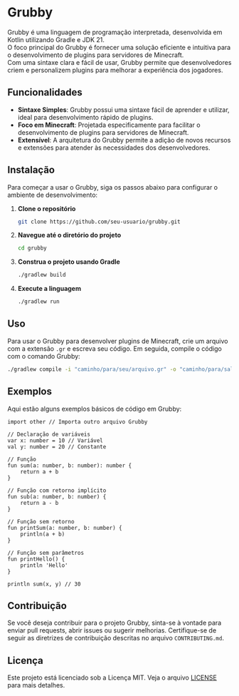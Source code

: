 # Grubby

Grubby é uma linguagem de programação interpretada, desenvolvida em Kotlin utilizando Gradle e JDK 21.  
O foco principal do Grubby é fornecer uma solução eficiente e intuitiva para o desenvolvimento de plugins para servidores de Minecraft.  
Com uma sintaxe clara e fácil de usar, Grubby permite que desenvolvedores criem e personalizem plugins para melhorar a experiência dos jogadores.

## Funcionalidades

- **Sintaxe Simples**: Grubby possui uma sintaxe fácil de aprender e utilizar, ideal para desenvolvimento rápido de plugins.
- **Foco em Minecraft**: Projetada especificamente para facilitar o desenvolvimento de plugins para servidores de Minecraft.
- **Extensível**: A arquitetura do Grubby permite a adição de novos recursos e extensões para atender às necessidades dos desenvolvedores.

## Instalação

Para começar a usar o Grubby, siga os passos abaixo para configurar o ambiente de desenvolvimento:

1. **Clone o repositório**

    ```bash
    git clone https://github.com/seu-usuario/grubby.git
    ```

2. **Navegue até o diretório do projeto**

    ```bash
    cd grubby
    ```

3. **Construa o projeto usando Gradle**

    ```bash
    ./gradlew build
    ```

4. **Execute a linguagem**

    ```bash
    ./gradlew run
    ```

## Uso

Para usar o Grubby para desenvolver plugins de Minecraft, crie um arquivo com a extensão `.gr` e escreva seu código. Em seguida, compile o código com o comando Grubby:

```bash
./gradlew compile -i "caminho/para/seu/arquivo.gr" -o "caminho/para/salvar/o/arquivo.jar"
```

## Exemplos

Aqui estão alguns exemplos básicos de código em Grubby:

```gr
import other // Importa outro arquivo Grubby

// Declaração de variáveis
var x: number = 10 // Variável
val y: number = 20 // Constante

// Função
fun sum(a: number, b: number): number {
    return a + b
}

// Função com retorno implícito
fun sub(a: number, b: number) {
    return a - b
}

// Função sem retorno
fun printSum(a: number, b: number) {
    println(a + b)
}

// Função sem parâmetros
fun printHello() {
    println 'Hello'
}

println sum(x, y) // 30
```

## Contribuição

Se você deseja contribuir para o projeto Grubby, sinta-se à vontade para enviar pull requests, abrir issues ou sugerir melhorias. Certifique-se de seguir as diretrizes de contribuição descritas no arquivo `CONTRIBUTING.md`.

## Licença

Este projeto está licenciado sob a Licença MIT. Veja o arquivo [LICENSE](LICENSE) para mais detalhes.
